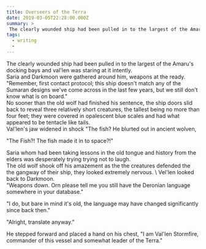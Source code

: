 ```yaml
---
title: Overseers of the Terra
date: 2019-03-05T22:28:00.000Z
summary: >
 The clearly wounded ship had been pulled in to the largest of the Amaru's docking bays and val'len was staring at it intently. 
tags:
  - writing
  - 
---
```


The clearly wounded ship had been pulled in to the largest of the Amaru's docking bays and val'len was staring at it intently. \
Saria and Darkmoon were gathered around him, weapons at the ready. \
"Remember, first contact protocol; this ship doesn't match any of the Sumaran designs we've come across in the last few years, but we still don't know what is on board." \
No sooner than the old wolf had finished his sentence, the ship doors slid back to reveal three relatively short creatures, the tallest being no more than four feet; they were covered in opalescent blue scales and had what appeared to be tentacle like tails. \
Val'len's jaw widened in shock "The fish? He blurted out in ancient wolven,  

"The Fish?! The fish made it in to space?!" 

Saria whom had been taking lessons in the old tongue and history from the elders was desperately trying trying not to laugh. \
The old wolf shook off his amazement as the the creatures defended the the gangway of their ship, they looked extremely nervous. \ 
Vel'len looked back to Darkmoon. \
"Weapons down. Orn please tell me you still have the Deronian language somewhere in your database." 

"I do, but bare in mind it's old, the language may have changed significantly since back then." 

"Alright, translate anyway." 

He stepped forward and placed a hand on his chest, "I am Val'len Stormfire, commander of this vessel and somewhat leader of the Terra."